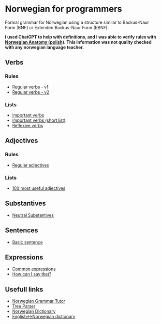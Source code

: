 # Norwegian for programmers

Formal grammar for Norwegian using a structure similar to Backus-Naur Form (BNF) or Extended Backus-Naur Form (EBNF).

**I used ChatGPT to help with definitions, and I was able to verify rules with [Norwegian Anatomy (polish)](https://www.anatomianorweskiego.com/). This information was not quality checked with any norwegian language teacher.**


## Verbs
### Rules
- [Regular verbs - v1](verbs/regular_verbs_v1.md)
- [Regular verbs - v2](verbs/regular_verbs_v2.md)
### Lists
- [Important verbs](verbs/important_verbs.md)
- [Important verbs (short list)](verbs/important_verbs_short_list.md)
- [Reflexive verbs](verbs/reflexive_verbs.md)
  
## Adjectives
### Rules
- [Regular adjectives](adjectives/regular_adjectives.md)
### Lists
- [100 most useful adjectives](adjectives/useful_adjectives.md)
## Substantives
- [Neutral Substantives](substantives/neutral_substantives.md)

## Sentences
- [Basic sentence](sentence_structure/basic_sentence.md)

## Expressions
- [Common expressions](expressions/common_expressions.md)
- [How can I say that?](expressions/how_can_i_say_that.md)

## Usefull links
- [Norwegian Grammar Tutor](http://regdili.hf.ntnu.no:8081/studentAce/parse)
- [Tree Parser](https://clarino.uib.no/iness-prod/parse)
- [Norwegian Dictionary](https://ordbokene.no/)
- [English<->Norwegian dictionary](https://dictionary.cambridge.org/no/ordbok/)
